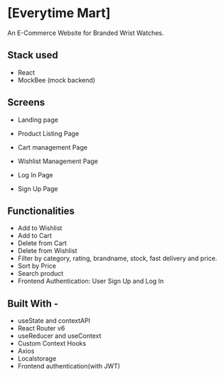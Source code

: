 
# [Everytime Mart]

An E-Commerce Website for Branded Wrist Watches.

## Stack used
- React
- MockBee (mock backend)
## Screens
- Landing page

- Product Listing Page

- Cart management Page

- Wishlist Management Page

- Log In Page

- Sign Up Page


## Functionalities
- Add to Wishlist 
- Add to Cart
- Delete from Cart
- Delete from Wishlist
- Filter by category, rating, brandname, stock, fast delivery and price.
- Sort by Price
- Search product
- Frontend Authentication: User Sign Up and Log In
## Built With -
- useState and contextAPI
- React Router v6
- useReducer and useContext
- Custom Context Hooks
- Axios
- Localstorage
- Frontend authentication(with JWT)


